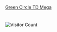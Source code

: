 [Green Circle TD Mega](./green-circle-td-mega/)
#
![Visitor Count](https://profile-counter.glitch.me/wcget/count.svg)
